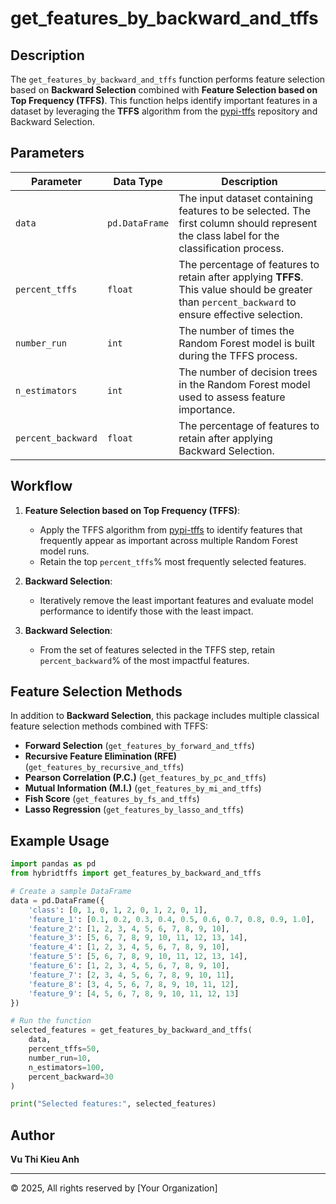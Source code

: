 # get_features_by_backward_and_tffs

## Description
The `get_features_by_backward_and_tffs` function performs feature selection based on **Backward Selection** combined with **Feature Selection based on Top Frequency (TFFS)**. This function helps identify important features in a dataset by leveraging the **TFFS** algorithm from the [pypi-tffs](https://github.com/VuKieuAnh/pypi-tffs) repository and Backward Selection.

## Parameters

| Parameter         | Data Type         | Description |
|------------------|------------------|--------------------------------------------------------------------------------------|
| `data`          | `pd.DataFrame`    | The input dataset containing features to be selected. The first column should represent the class label for the classification process. |
| `percent_tffs`  | `float`           | The percentage of features to retain after applying **TFFS**. This value should be greater than `percent_backward` to ensure effective selection. |
| `number_run`    | `int`             | The number of times the Random Forest model is built during the TFFS process. |
| `n_estimators`  | `int`             | The number of decision trees in the Random Forest model used to assess feature importance. |
| `percent_backward` | `float`          | The percentage of features to retain after applying Backward Selection. |

## Workflow
1. **Feature Selection based on Top Frequency (TFFS)**:
   - Apply the TFFS algorithm from [pypi-tffs](https://github.com/VuKieuAnh/pypi-tffs) to identify features that frequently appear as important across multiple Random Forest model runs.
   - Retain the top `percent_tffs`% most frequently selected features.

2. **Backward Selection**:
   - Iteratively remove the least important features and evaluate model performance to identify those with the least impact.

3. **Backward Selection**:
   - From the set of features selected in the TFFS step, retain `percent_backward`% of the most impactful features.

## Feature Selection Methods
In addition to **Backward Selection**, this package includes multiple classical feature selection methods combined with TFFS:
- **Forward Selection** (`get_features_by_forward_and_tffs`)
- **Recursive Feature Elimination (RFE)** (`get_features_by_recursive_and_tffs`)
- **Pearson Correlation (P.C.)** (`get_features_by_pc_and_tffs`)
- **Mutual Information (M.I.)** (`get_features_by_mi_and_tffs`)
- **Fish Score** (`get_features_by_fs_and_tffs`)
- **Lasso Regression** (`get_features_by_lasso_and_tffs`)

## Example Usage
```python
import pandas as pd
from hybridtffs import get_features_by_backward_and_tffs

# Create a sample DataFrame
data = pd.DataFrame({
    'class': [0, 1, 0, 1, 2, 0, 1, 2, 0, 1],
    'feature_1': [0.1, 0.2, 0.3, 0.4, 0.5, 0.6, 0.7, 0.8, 0.9, 1.0],
    'feature_2': [1, 2, 3, 4, 5, 6, 7, 8, 9, 10],
    'feature_3': [5, 6, 7, 8, 9, 10, 11, 12, 13, 14],
    'feature_4': [1, 2, 3, 4, 5, 6, 7, 8, 9, 10],
    'feature_5': [5, 6, 7, 8, 9, 10, 11, 12, 13, 14],
    'feature_6': [1, 2, 3, 4, 5, 6, 7, 8, 9, 10],
    'feature_7': [2, 3, 4, 5, 6, 7, 8, 9, 10, 11],
    'feature_8': [3, 4, 5, 6, 7, 8, 9, 10, 11, 12],
    'feature_9': [4, 5, 6, 7, 8, 9, 10, 11, 12, 13]
})

# Run the function
selected_features = get_features_by_backward_and_tffs(
    data,
    percent_tffs=50,
    number_run=10,
    n_estimators=100,
    percent_backward=30
)

print("Selected features:", selected_features)
```

## Author
**Vu Thi Kieu Anh** 

---
© 2025, All rights reserved by [Your Organization]

